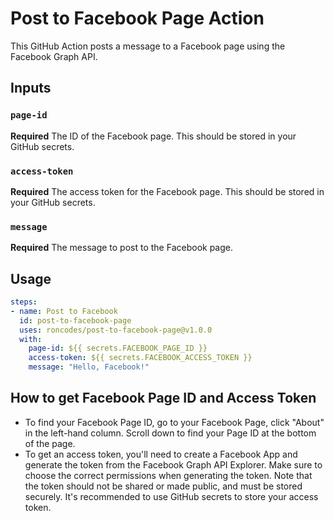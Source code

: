 # Post to Facebook Page Action

This GitHub Action posts a message to a Facebook page using the Facebook Graph API.

## Inputs

### `page-id`

**Required** The ID of the Facebook page. This should be stored in your GitHub secrets.

### `access-token`

**Required** The access token for the Facebook page. This should be stored in your GitHub secrets.

### `message`

**Required** The message to post to the Facebook page.

## Usage

```yaml
steps:
- name: Post to Facebook
  id: post-to-facebook-page
  uses: roncodes/post-to-facebook-page@v1.0.0
  with:
    page-id: ${{ secrets.FACEBOOK_PAGE_ID }}
    access-token: ${{ secrets.FACEBOOK_ACCESS_TOKEN }}
    message: "Hello, Facebook!"
```

## How to get Facebook Page ID and Access Token

- To find your Facebook Page ID, go to your Facebook Page, click "About" in the left-hand column. Scroll down to find your Page ID at the bottom of the page.
- To get an access token, you'll need to create a Facebook App and generate the token from the Facebook Graph API Explorer. Make sure to choose the correct permissions when generating the token. Note that the token should not be shared or made public, and must be stored securely. It's recommended to use GitHub secrets to store your access token.